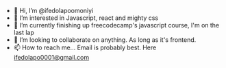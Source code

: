 - 👋 Hi, I’m @ifedolapoomoniyi
- 👀 I’m interested in Javascript, react and mighty css
- 🌱 I’m currently finishing up freecodecamp's javascript course, I'm on the last lap
- 💞️ I’m looking to collaborate on anything. As long as it's frontend.
- 📫 How to reach me... Email is probably best. Here ifedolapo0001@gmail.com

<!---
ifedolapoomoniyi/ifedolapoomoniyi is a ✨ special ✨ repository because its `README.md` (this file) appears on your GitHub profile.
You can click the Preview link to take a look at your changes.
--->
